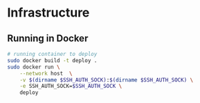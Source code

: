Infrastructure
=============


Running in Docker
----------------
```bash
# running container to deploy
sudo docker build -t deploy .
sudo docker run \
    --network host  \
    -v $(dirname $SSH_AUTH_SOCK):$(dirname $SSH_AUTH_SOCK) \
    -e SSH_AUTH_SOCK=$SSH_AUTH_SOCK \
    deploy
```
